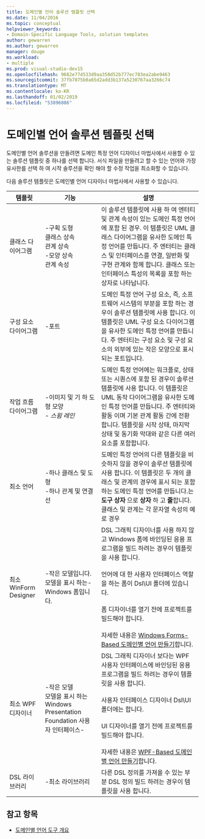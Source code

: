 ```yaml
---
title: 도메인별 언어 솔루션 템플릿 선택
ms.date: 11/04/2016
ms.topic: conceptual
helpviewer_keywords:
- Domain-Specific Language Tools, solution templates
author: gewarren
ms.author: gewarren
manager: douge
ms.workload:
- multiple
ms.prod: visual-studio-dev15
ms.openlocfilehash: 9682e774533d9aa350d52b777ec783ea2abe9463
ms.sourcegitcommit: 37fb7075b0a65d2add3b137a5230767aa3266c74
ms.translationtype: MT
ms.contentlocale: ko-KR
ms.lasthandoff: 01/02/2019
ms.locfileid: "53896086"
---
```

# <a name="choosing-a-domain-specific-language-solution-template"></a>도메인별 언어 솔루션 템플릿 선택
도메인별 언어 솔루션을 만들려면 도메인 특정 언어 디자이너 마법사에서 사용할 수 있는 솔루션 템플릿 중 하나를 선택 합니다. 서식 파일을 만들려고 할 수 있는 언어와 가장 유사한를 선택 하 여 시작 솔루션을 확인 해야 할 수정 작업을 최소화할 수 있습니다.

 다음 솔루션 템플릿은 도메인별 언어 디자이너 마법사에서 사용할 수 있습니다.

|템플릿|기능|설명|
|-|-|-|
|클래스 다이어그램|-구획 도형<br />클래스 상속<br />관계 상속<br />-모양 상속<br />관계 속성|이 솔루션 템플릿에 사용 하 여 엔터티 및 관계 속성이 있는 도메인 특정 언어에 포함 된 경우. 이 템플릿은 UML 클래스 다이어그램을 유사한 도메인 특정 언어를 만듭니다. 주 엔터티는 클래스 및 인터페이스를 연결, 일반화 및 구현 관계와 함께 합니다. 클래스 또는 인터페이스 특성의 목록을 포함 하는 상자로 나타납니다.|
|구성 요소 다이어그램|-포트|도메인 특정 언어 구성 요소, 즉, 소프트웨어 시스템의 부분을 포함 하는 경우이 솔루션 템플릿에 사용 합니다. 이 템플릿은 UML 구성 요소 다이어그램을 유사한 도메인 특정 언어를 만듭니다. 주 엔터티는 구성 요소 및 구성 요소의 외부에 있는 작은 모양으로 표시 되는 포트입니다.|
|작업 흐름 다이어그램|-이미지 및 기 하 도형 모양<br />-   *스윔 레인*|도메인 특정 언어에는 워크플로, 상태 또는 시퀀스에 포함 된 경우이 솔루션 템플릿에 사용 합니다. 이 템플릿은 UML 동작 다이어그램을 유사한 도메인 특정 언어를 만듭니다. 주 엔터티와 활동 이며 기본 관계 활동 간에 전환 합니다. 템플릿을 시작 상태, 마지막 상태 및 동기화 막대와 같은 다른 여러 요소를 포함합니다.|
|최소 언어|-하나 클래스 및 도형<br />-하나 관계 및 연결선|도메인 특정 언어의 다른 템플릿을 비슷하지 않을 경우이 솔루션 템플릿에 사용 합니다. 이 템플릿은 두 개의 클래스 및 관계의 경우에 표시 되는 포함 하는 도메인 특정 언어를 만듭니다.는 **도구 상자** 으로 **상자** 하 고 **줄**합니다. 클래스 및 관계는 각 문자열 속성의 예로 경우|
|최소 WinForm Designer|-작은 모델입니다.<br />모델을 표시 하는-Windows 폼입니다.|DSL 그래픽 디자이너를 사용 하지 않고 Windows 폼에 바인딩된 응용 프로그램을 빌드 하려는 경우이 템플릿을 사용 합니다.<br /><br /> 언어에 대 한 사용자 인터페이스 역할을 하는 폼이 Dsl\UI 폴더에 있습니다.<br /><br /> 폼 디자이너를 열기 전에 프로젝트를 빌드해야 합니다.<br /><br /> 자세한 내용은 [Windows Forms-Based 도메인별 언어 만들기](../modeling/creating-a-windows-forms-based-domain-specific-language.md)합니다.|
|최소 WPF 디자이너|-작은 모델<br />모델을 표시 하는 Windows Presentation Foundation 사용자 인터페이스-|DSL 그래픽 디자이너 보다는 WPF 사용자 인터페이스에 바인딩된 응용 프로그램을 빌드 하려는 경우이 템플릿을 사용 합니다.<br /><br /> 사용자 인터페이스 디자이너 Dsl\UI 폴더에는 합니다.<br /><br /> UI 디자이너를 열기 전에 프로젝트를 빌드해야 합니다.<br /><br /> 자세한 내용은 [WPF-Based 도메인별 언어 만들기](../modeling/creating-a-wpf-based-domain-specific-language.md)합니다.|
|DSL 라이브러리|-최소 라이브러리|다른 DSL 정의를 가져올 수 있는 부분 DSL 정의 빌드 하려는 경우이 템플릿을 사용 합니다.|

## <a name="see-also"></a>참고 항목

- [도메인별 언어 도구 개요](../modeling/overview-of-domain-specific-language-tools.md)

